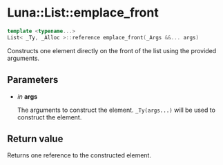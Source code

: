 # Luna::List::emplace_front

```c++
template <typename...>
List< _Ty, _Alloc >::reference emplace_front(_Args &&... args)
```

Constructs one element directly on the front of the list using the provided arguments. 



## Parameters
* *in* **args**

    The arguments to construct the element. `_Ty(args...)` will be used to construct the element. 

## Return value
Returns one reference to the constructed element. 

